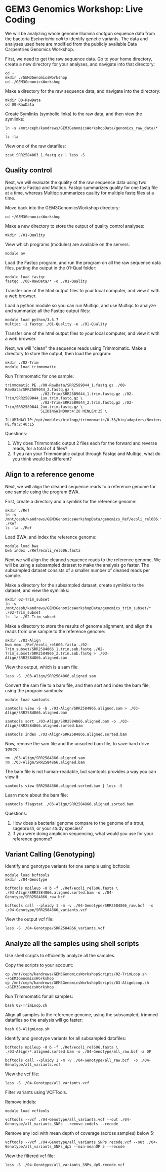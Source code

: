 # GEM3 Genomics Workshop: Live Coding

We will be analyzing whole genome Illumina shotgun sequence data from the bacteria *Escherichia coli* to identify genetic variants. The data and analyses used here are modified from the publicly available Data Carpentries Genomics Workshop.

First, we need to get the raw sequence data. Go to your home directory, create a new directory for your analyses, and navigate into that directory:

```
cd ~
mkdir ./GEM3GenomicsWorkshop
cd ./GEM3GenomicsWorkshop
```
Make a directory for the raw sequence data, and navigate into the directory:
```
mkdir 00-RawData
cd 00-RawData
```

Create Symlinks (symbolic links) to the raw data, and then view the symlinks:

```
ln -s /mnt/ceph/kandrews/GEM3GenomicsWorkshopData/genomics_raw_data/* .
ls -la 
```
View one of the raw datafiles:

```
zcat SRR2584863_1.fastq.gz | less -S
```



## Quality control
Next, we will evaluate the quality of the raw sequence data using two programs: Fastqc and Multiqc. Fastqc summarizes quality for one fastq file at a time, whereas Multiqc summarizes quality for multiple fastq files at a time.

Move back into the GEM3GenomicsWorkshop directory:

```
cd ~/GEM3GenomicsWorkshop
```

Make a new directory to store the output of quality control analyses:

```
mkdir ./01-Quality
```
View which programs (modules) are available on the servers:
```
module av
```

Load the Fastqc program, and run the program on all the raw sequence data files, putting the output in the 01-Qual folder:
```
module load fastqc
fastqc ./00-RawData/* -o ./01-Quality
```
Transfer one of the html output files to your local computer, and view it with a web browser.

Load a python module so you can run Multiqc, and use Multiqc to analyze and summarize all the Fastqc output files:
```
module load python/3.6.7
multiqc -i fastqc ./01-Quality -o ./01-Quality
```
Transfer one of the html output files to your local computer, and view it with a web browser.

Next, we will "clean" the sequence reads using Trimmomatic. Make a directory to store the output, then load the program:
```
mkdir ./02-Trim
module load trimmomatic
```
Run Trimmomatic for one sample:
```
trimmomatic PE ./00-RawData/SRR2589044_1.fastq.gz ./00-RawData/SRR2589044_2.fastq.gz \
                ./02-Trim/SRR2589044_1.trim.fastq.gz ./02-Trim/SRR2589044_1un.trim.fastq.gz \
                ./02-Trim/SRR2589044_2.trim.fastq.gz ./02-Trim/SRR2589044_2un.trim.fastq.gz \
                SLIDINGWINDOW:4:20 MINLEN:25 \
                ILLUMINACLIP:/opt/modules/biology/trimmomatic/0.33/bin/adapters/NexteraPE-PE.fa:2:40:15 
```
Questions:  
1. Why does Trimmomatic output 2 files each for the forward and reverse reads, for a total of 4 files?
2. If you ran your Trimmomatic output through Fastqc and Multiqc, what do you think would be different?

## Align to a reference genome
Next, we will align the cleaned sequence reads to a reference genome for one sample using the program BWA.

First, create a directory and a symlink for the reference genome:
```
mkdir ./Ref
ln -s /mnt/ceph/kandrews/GEM3GenomicsWorkshopData/genomics_Ref/ecoli_rel606.fasta ./Ref
ls -la ./Ref
```
Load BWA, and index the reference genome:
```
module load bwa
bwa index ./Ref/ecoli_rel606.fasta
```
Next we will align the cleaned sequence reads to the reference genome. We will be using a subsampled dataset to make the analysis go faster. The subsampled dataset consists of a smaller number of cleaned reads per sample.

Make a directory for the subsampled dataset, create symlinks to the dataset, and view the symlinks:
```
mkdir 02-Trim_subset
ln -s /mnt/ceph/kandrews/GEM3GenomicsWorkshopData/genomics_trim_subset/*  ./02-Trim_subset
ls -la ./02-Trim_subset
```
Make a directory to store the results of genome alignment, and align the reads from one sample to the reference genome:
```
mkdir ./03-Align
bwa mem ./Ref/ecoli_rel606.fasta ./02-Trim_subset/SRR2584866_1.trim.sub.fastq ./02-Trim_subset/SRR2584866_2.trim.sub.fastq > ./03-Align/SRR2584866.aligned.sam
```
View the output, which is a sam file:
```
less -S ./03-Align/SRR2584866.aligned.sam
```
Convert the sam file to a bam file, and then sort and index the bam file, using the program samtools:
```
module load samtools

samtools view -S -b ./03-Align/SRR2584866.aligned.sam > ./03-Align/SRR2584866.aligned.bam

samtools sort ./03-Align/SRR2584866.aligned.bam -o ./03-Align/SRR2584866.aligned.sorted.bam

samtools index ./03-Align/SRR2584866.aligned.sorted.bam 
```
Now, remove the sam file and the unsorted bam file, to save hard drive space:
```
rm ./03-Align/SRR2584866.aligned.sam
rm ./03-Align/SRR2584866.aligned.bam 
```
The bam file is not human-readable, but samtools provides a way you can view it:
```
samtools view SRR2584866.aligned.sorted.bam | less -S
```
Learn more about the bam file:
```
samtools flagstat ./03-Align/SRR2584866.aligned.sorted.bam 
```
Questions:  
1. How does a bacterial genome compare to the genome of a trout, sagebrush, or your study species?
2. If you were doing amplicon sequencing, what would you use for your reference genome?
## Variant Calling (Genotyping)

Identify and genotype variants for one sample using bcftools:

```
module load bcftools
mkdir ./04-Genotype

bcftools mpileup -O b -f ./Ref/ecoli_rel606.fasta \
./03-Align/SRR2584866.aligned.sorted.bam -o ./04-Genotype/SRR2584866_raw.bcf 

bcftools call --ploidy 1 -m -v ./04-Genotype/SRR2584866_raw.bcf  -o ./04-Genotype/SRR2584866_variants.vcf 
```
View the output vcf file:
```
less -S ./04-Genotype/SRR2584866_variants.vcf
```

## Analyze all the samples using shell scripts

Use shell scripts to efficiently analyze all the samples.

Copy the scripts to your account:
```
cp /mnt/ceph/kandrews/GEM3GenomicsWorkshopScripts/02-TrimLoop.sh ~/GEM3GenomicsWorkshop
cp /mnt/ceph/kandrews/GEM3GenomicsWorkshopScripts/03-AlignLoop.sh ~/GEM3GenomicsWorkshop
```

Run Trimmomatic for all samples:
```
bash 02-TrimLoop.sh
```
Align all samples to the reference genome, using the subsampled, trimmed datafiles so the analysis will go faster:
```
bash 03-AlignLoop.sh
```
Identify and genotype variants for all subsampled datafiles:
```
bcftools mpileup -O b -f ./Ref/ecoli_rel606.fasta \
./03-Align/*.aligned.sorted.bam -o ./04-Genotype/all_raw.bcf -a DP

bcftools call --ploidy 1 -m -v ./04-Genotype/all_raw.bcf  -o ./04-Genotype/all_variants.vcf 
```
View the vcf file:
```
less -S ./04-Genotype/all_variants.vcf 
```

Filter variants using VCFTools.

Remove indels:
```
module load vcftools

vcftools --vcf ./04-Genotype/all_variants.vcf --out ./04-Genotype/all_variants_SNPs --remove-indels --recode
```
Remove any loci with mean depth of coverage (across samples) below 5:
```
vcftools --vcf ./04-Genotype/all_variants_SNPs.recode.vcf --out ./04-Genotype/all_variants_SNPs_dp5 --min-meanDP 5 --recode
```
View the filtered vcf file:
```
less -S ./04-Genotype/all_variants_SNPs_dp5.recode.vcf
```







